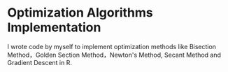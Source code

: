 # Optimization Algorithms Implementation
I wrote code by myself to implement optimization methods like Bisection Method，Golden Section Method，Newton's Method, Secant Method and Gradient Descent in R. 
